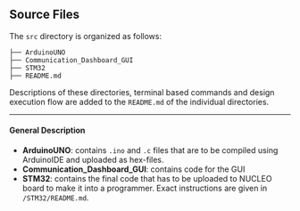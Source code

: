## Source Files

The `src` directory is organized as follows:

```plaintext
├── ArduinoUNO
├── Communication_Dashboard_GUI
├── STM32
├── README.md
```

Descriptions of these directories, terminal based commands and design execution flow are added to the `README.md` of the individual directories. 

---

#### General Description

- **ArduinoUNO**: contains `.ino` and `.c` files that are to be compiled using ArduinoIDE and uploaded as hex-files.
- **Communication_Dashboard_GUI**: contains code for the GUI
- **STM32**: contains the final code that has to be uploaded to NUCLEO board to make it into a programmer. Exact instructions are given in `/STM32/README.md`.
